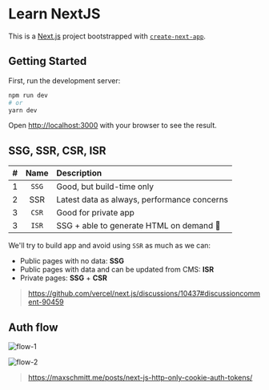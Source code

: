 # Learn NextJS

This is a [Next.js](https://nextjs.org/) project bootstrapped with [`create-next-app`](https://github.com/vercel/next.js/tree/canary/packages/create-next-app).

## Getting Started

First, run the development server:

```bash
npm run dev
# or
yarn dev
```

Open [http://localhost:3000](http://localhost:3000) with your browser to see the result.

<!-- You can start editing the page by modifying `pages/index.tsx`. The page auto-updates as you edit the file.

[API routes](https://nextjs.org/docs/api-routes/introduction) can be accessed on [http://localhost:3000/api/hello](http://localhost:3000/api/hello). This endpoint can be edited in `pages/api/hello.ts`.

The `pages/api` directory is mapped to `/api/*`. Files in this directory are treated as [API routes](https://nextjs.org/docs/api-routes/introduction) instead of React pages. -->

<!-- ## Learn More

To learn more about Next.js, take a look at the following resources:

- [Next.js Documentation](https://nextjs.org/docs) - learn about Next.js features and API.
- [Learn Next.js](https://nextjs.org/learn) - an interactive Next.js tutorial.

You can check out [the Next.js GitHub repository](https://github.com/vercel/next.js/) - your feedback and contributions are welcome! -->

<!-- ## Deploy on Vercel

The easiest way to deploy your Next.js app is to use the [Vercel Platform](https://vercel.com/new?utm_medium=default-template&filter=next.js&utm_source=create-next-app&utm_campaign=create-next-app-readme) from the creators of Next.js.

Check out our [Next.js deployment documentation](https://nextjs.org/docs/deployment) for more details. -->

## SSG, SSR, CSR, ISR

|  #  | Name  | Description                                 |
| :-: | :---: | :------------------------------------------ |
|  1  | `SSG` | Good, but build-time only                   |
|  2  |  SSR  | Latest data as always, performance concerns |
|  3  | `CSR` | Good for private app                        |
|  3  | `ISR` | SSG + able to generate HTML on demand 🎉    |

We'll try to build app and avoid using `SSR` as much as we can:

- Public pages with no data: **SSG**
- Public pages with data and can be updated from CMS: **ISR**
- Private pages: **SSG** + **CSR**

> https://github.com/vercel/next.js/discussions/10437#discussioncomment-90459

## Auth flow

![flow-1](https://maxschmitt.me/posts/next-js-http-only-cookie-auth-tokens/api-proxy-setting-http-only-cookies-after-login@2x.png)

![flow-2](https://maxschmitt.me/posts/next-js-http-only-cookie-auth-tokens/api-proxy-and-http-only-cookies@2x.png)

> https://maxschmitt.me/posts/next-js-http-only-cookie-auth-tokens/
